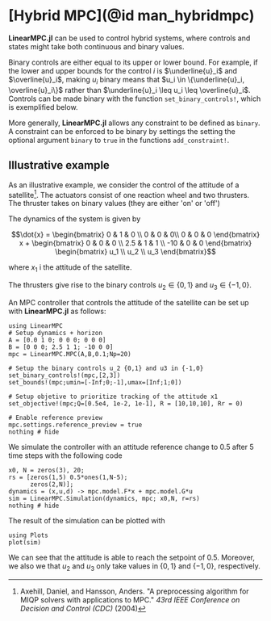 # [Hybrid MPC](@id man_hybridmpc)

**LinearMPC.jl** can be used to control hybrid systems, where controls and states might take both continuous and binary values.

Binary controls are either equal to its upper or lower bound. For example, if the lower and upper bounds for the control $i$ is $\underline{u}_i$ and $\overline{u}_i$, making $u_i$ binary means that $u_i \in \{\underline{u}_i, \overline{u}_i\}$ rather than $\underline{u}_i \leq u_i \leq \overline{u}_i$. Controls can be made binary with the function `set_binary_controls!`, which is exemplified below.

More generally, **LinearMPC.jl** allows any constraint to be defined as `binary`. A constraint can be enforced to be binary by settings the setting the optional argument `binary` to  `true` in the functions `add_constraint!`.

## Illustrative example
As an illustrative example, we consider the control of the attitude of a satellite[^Axehill04]. The actuators consist of one reaction wheel and two thrusters. The thruster takes on binary values (they are either 'on' or 'off')

[^Axehill04]: Axehill, Daniel, and Hansson, Anders. "A preprocessing algorithm for MIQP solvers with applications to MPC." _43rd IEEE Conference on Decision and Control (CDC)_ (2004) 

The dynamics of the system is given by

```math
\dot{x} = \begin{bmatrix}
    0 & 1 & 0 \\ 0 & 0 & 0\\ 0 & 0 & 0 
\end{bmatrix} x  
+ \begin{bmatrix}
    0 & 0 & 0 \\
    2.5 & 1 & 1 \\
    -10 & 0 & 0
\end{bmatrix}
\begin{bmatrix}
 u_1 \\
 u_2 \\
 u_3 
\end{bmatrix}
```
where $x_1$ i the attitude of the satellite. 

The thrusters give rise to the binary controls $u_2 \in \{0,1\}$ and $u_3 \in \{-1,0\}$.

An MPC controller that controls the attitude of the satellite can be set up with **LinearMPC.jl** as follows: 

```@example hybrid_mpc
using LinearMPC
# Setup dynamics + horizon
A = [0.0 1 0; 0 0 0; 0 0 0]
B = [0 0 0; 2.5 1 1; -10 0 0]
mpc = LinearMPC.MPC(A,B,0.1;Np=20)

# Setup the binary controls u_2 {0,1} and u3 in {-1,0}
set_binary_controls!(mpc,[2,3])
set_bounds!(mpc;umin=[-Inf;0;-1],umax=[Inf;1;0])

# Setup objetive to prioritize tracking of the attitude x1
set_objective!(mpc;Q=[0.5e4, 1e-2, 1e-1], R = [10,10,10], Rr = 0)

# Enable reference preview
mpc.settings.reference_preview = true
nothing # hide
```

We simulate the controller with an attitude reference change to 0.5 after 5 time steps with the following code

```@example hybrid_mpc
x0, N = zeros(3), 20; 
rs = [zeros(1,5) 0.5*ones(1,N-5);
      zeros(2,N)];
dynamics = (x,u,d) -> mpc.model.F*x + mpc.model.G*u
sim = LinearMPC.Simulation(dynamics, mpc; x0,N, r=rs)
nothing # hide
```

The result of the simulation can be plotted with 

```@example hybrid_mpc
using Plots
plot(sim)
```

We can see that the attitude is able to reach the setpoint of 0.5. Moreover, we also we that $u_2$ and $u_3$ only take values in $\{0,1\}$ and $\{-1,0\}$, respectively.
